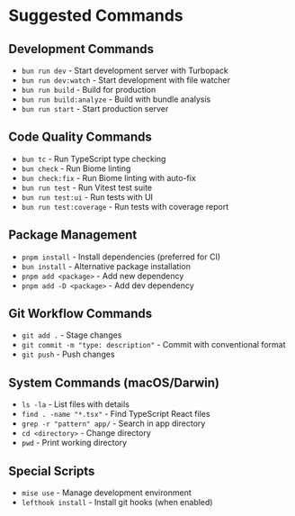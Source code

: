 # Suggested Commands

## Development Commands
- `bun run dev` - Start development server with Turbopack
- `bun run dev:watch` - Start development with file watcher
- `bun run build` - Build for production
- `bun run build:analyze` - Build with bundle analysis
- `bun run start` - Start production server

## Code Quality Commands
- `bun tc` - Run TypeScript type checking
- `bun check` - Run Biome linting
- `bun check:fix` - Run Biome linting with auto-fix
- `bun run test` - Run Vitest test suite
- `bun run test:ui` - Run tests with UI
- `bun run test:coverage` - Run tests with coverage report

## Package Management
- `pnpm install` - Install dependencies (preferred for CI)
- `bun install` - Alternative package installation
- `pnpm add <package>` - Add new dependency
- `pnpm add -D <package>` - Add dev dependency

## Git Workflow Commands
- `git add .` - Stage changes
- `git commit -m "type: description"` - Commit with conventional format
- `git push` - Push changes

## System Commands (macOS/Darwin)
- `ls -la` - List files with details
- `find . -name "*.tsx"` - Find TypeScript React files
- `grep -r "pattern" app/` - Search in app directory
- `cd <directory>` - Change directory
- `pwd` - Print working directory

## Special Scripts
- `mise use` - Manage development environment
- `lefthook install` - Install git hooks (when enabled)